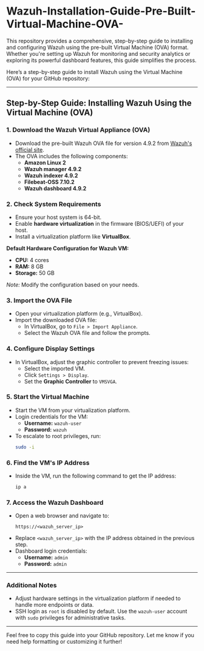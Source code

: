 # Wazuh-Installation-Guide-Pre-Built-Virtual-Machine-OVA-
This repository provides a comprehensive, step-by-step guide to installing and configuring Wazuh using the pre-built Virtual Machine (OVA) format. Whether you're setting up Wazuh for monitoring and security analytics or exploring its powerful dashboard features, this guide simplifies the process.


Here’s a step-by-step guide to install Wazuh using the Virtual Machine (OVA) for your GitHub repository:

---

## Step-by-Step Guide: Installing Wazuh Using the Virtual Machine (OVA)

### 1. **Download the Wazuh Virtual Appliance (OVA)**
   - Download the pre-built Wazuh OVA file for version 4.9.2 from [Wazuh's official site](https://packages.wazuh.com/4.x/vm/wazuh-4.9.2.ova).
   - The OVA includes the following components:
     - **Amazon Linux 2**
     - **Wazuh manager 4.9.2**
     - **Wazuh indexer 4.9.2**
     - **Filebeat-OSS 7.10.2**
     - **Wazuh dashboard 4.9.2**

### 2. **Check System Requirements**
   - Ensure your host system is 64-bit.
   - Enable **hardware virtualization** in the firmware (BIOS/UEFI) of your host.
   - Install a virtualization platform like **VirtualBox**.

   **Default Hardware Configuration for Wazuh VM:**
   - **CPU:** 4 cores
   - **RAM:** 8 GB
   - **Storage:** 50 GB

   *Note:* Modify the configuration based on your needs.

### 3. **Import the OVA File**
   - Open your virtualization platform (e.g., VirtualBox).
   - Import the downloaded OVA file:
     - In VirtualBox, go to `File > Import Appliance`.
     - Select the Wazuh OVA file and follow the prompts.

### 4. **Configure Display Settings**
   - In VirtualBox, adjust the graphic controller to prevent freezing issues:
     - Select the imported VM.
     - Click `Settings > Display`.
     - Set the **Graphic Controller** to `VMSVGA`.

### 5. **Start the Virtual Machine**
   - Start the VM from your virtualization platform.
   - Login credentials for the VM:
     - **Username:** `wazuh-user`
     - **Password:** `wazuh`
   - To escalate to root privileges, run:
     ```bash
     sudo -i
     ```

### 6. **Find the VM's IP Address**
   - Inside the VM, run the following command to get the IP address:
     ```bash
     ip a
     ```

### 7. **Access the Wazuh Dashboard**
   - Open a web browser and navigate to:
     ```text
     https://<wazuh_server_ip>
     ```
   - Replace `<wazuh_server_ip>` with the IP address obtained in the previous step.
   - Dashboard login credentials:
     - **Username:** `admin`
     - **Password:** `admin`

---

### Additional Notes
- Adjust hardware settings in the virtualization platform if needed to handle more endpoints or data.
- SSH login as `root` is disabled by default. Use the `wazuh-user` account with `sudo` privileges for administrative tasks.

---

Feel free to copy this guide into your GitHub repository. Let me know if you need help formatting or customizing it further!
